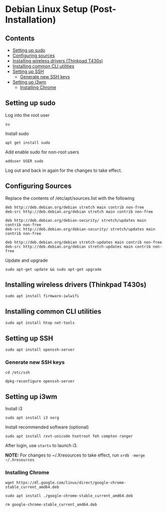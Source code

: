 # Debian Linux Setup (Post-Installation)

## Contents

- [Setting up sudo](#setting-up-sudo)
- [Configuring sources](#configuring-sources)
- [Installing wireless drivers (Thinkpad T430s)](#installing-wireless-drivers-thinkpad-t430s)
- [Installing common CLI utilities](#installing-common-cli-utilities)
- [Setting up SSH](#setting-up-ssh)
  - [Generate new SSH keys](#generate-new-ssh-keys)
- [Setting up i3wm](#setting-up-i3wm)
  - [Installing Chrome](#installing-chrome)

## Setting up sudo

Log into the root user

`su`

Install sudo

`apt get install sudo`

Add enable sudo for non-root users

`adduser USER sudo`

Log out and back in again for the changes to take effect.

## Configuring Sources

Replace the contents of /etc/apt/sources.list with the following

```
deb http://deb.debian.org/debian stretch main contrib non-free
deb-src http://deb.debian.org/debian stretch main contrib non-free

deb http://deb.debian.org/debian-security/ stretch/updates main contrib non-free
deb-src http://deb.debian.org/debian-security/ stretch/updates main contrib non-free

deb http://deb.debian.org/debian stretch-updates main contrib non-free
deb-src http://deb.debian.org/debian stretch-updates main contrib non-free
```

Update and upgrade

`sudo apt-get update && sudo apt-get upgrade`

## Installing wireless drivers (Thinkpad T430s)

`sudo apt install firmware-iwlwifi`

## Installing common CLI utilities

`sudo apt install htop net-tools`

## Setting up SSH

`sudo apt install openssh-server`

### Generate new SSH keys

`cd /etc/ssh`

`dpkg-reconfigure openssh-server`

## Setting up i3wm

Install i3

`sudo apt install i3 xorg`

Install recommended software (optional)

`sudo apt install rxvt-unicode hsetroot feh compton ranger`

After login, use `startx` to launch i3.

**NOTE:** For changes to ~/.Xresources to take effect, run `xrdb -merge ~/.Xresources`

### Installing Chrome

`wget https://dl.google.com/linux/direct/google-chrome-stable_current_amd64.deb`

`sudo apt install ./google-chrome-stable_current_amd64.deb`

`rm google-chrome-stable_current_amd64.deb`
